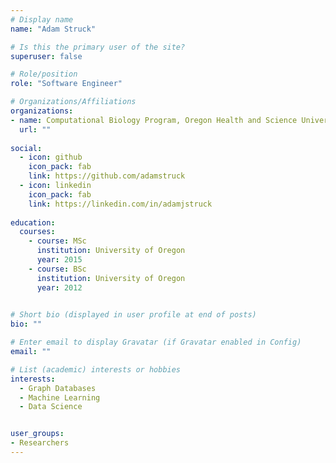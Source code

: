 ```yaml
---
# Display name
name: "Adam Struck"

# Is this the primary user of the site?
superuser: false

# Role/position
role: "Software Engineer"

# Organizations/Affiliations
organizations:
- name: Computational Biology Program, Oregon Health and Science University
  url: ""
  
social:
  - icon: github
    icon_pack: fab
    link: https://github.com/adamstruck
  - icon: linkedin
    icon_pack: fab
    link: https://linkedin.com/in/adamjstruck
    
education:
  courses:
    - course: MSc
      institution: University of Oregon
      year: 2015
    - course: BSc
      institution: University of Oregon
      year: 2012

    
# Short bio (displayed in user profile at end of posts)
bio: ""

# Enter email to display Gravatar (if Gravatar enabled in Config)
email: ""

# List (academic) interests or hobbies
interests:
  - Graph Databases
  - Machine Learning
  - Data Science


user_groups:
- Researchers
---
```


